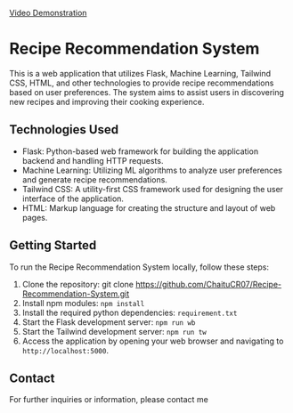 [Video Demonstration](https://drive.google.com/file/d/19PIt8QSF_gGYbBH8_sgDBaoYzwkRhAHZ/view?usp=sharing)

# Recipe Recommendation System

This is a web application that utilizes Flask, Machine Learning, Tailwind CSS, HTML, and other technologies to provide recipe recommendations based on user preferences. The system aims to assist users in discovering new recipes and improving their cooking experience.

## Technologies Used

-   Flask: Python-based web framework for building the application backend and handling HTTP requests.
-   Machine Learning: Utilizing ML algorithms to analyze user preferences and generate recipe recommendations.
-   Tailwind CSS: A utility-first CSS framework used for designing the user interface of the application.
-   HTML: Markup language for creating the structure and layout of web pages.

## Getting Started

To run the Recipe Recommendation System locally, follow these steps:

1. Clone the repository: git clone https://github.com/ChaituCR07/Recipe-Recommendation-System.git
2. Install npm modules: `npm install`
3. Install the required python dependencies: `requirement.txt`
4. Start the Flask development server: `npm run wb`
5. Start the Tailwind development server: `npm run tw`
6. Access the application by opening your web browser and navigating to `http://localhost:5000`.

## Contact

For further inquiries or information, please contact me
